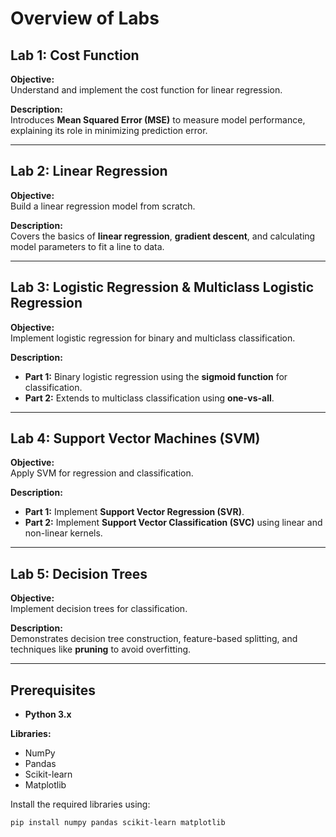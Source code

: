 # Overview of Labs

## Lab 1: Cost Function
**Objective:**  
Understand and implement the cost function for linear regression.

**Description:**  
Introduces **Mean Squared Error (MSE)** to measure model performance, explaining its role in minimizing prediction error.

---

## Lab 2: Linear Regression
**Objective:**  
Build a linear regression model from scratch.

**Description:**  
Covers the basics of **linear regression**, **gradient descent**, and calculating model parameters to fit a line to data.

---

## Lab 3: Logistic Regression & Multiclass Logistic Regression
**Objective:**  
Implement logistic regression for binary and multiclass classification.

**Description:**  
- **Part 1:** Binary logistic regression using the **sigmoid function** for classification.
- **Part 2:** Extends to multiclass classification using **one-vs-all**.

---

## Lab 4: Support Vector Machines (SVM)
**Objective:**  
Apply SVM for regression and classification.

**Description:**  
- **Part 1:** Implement **Support Vector Regression (SVR)**.
- **Part 2:** Implement **Support Vector Classification (SVC)** using linear and non-linear kernels.

---

## Lab 5: Decision Trees
**Objective:**  
Implement decision trees for classification.

**Description:**  
Demonstrates decision tree construction, feature-based splitting, and techniques like **pruning** to avoid overfitting.

---

## Prerequisites

- **Python 3.x**

**Libraries:**  
- NumPy  
- Pandas  
- Scikit-learn  
- Matplotlib  

Install the required libraries using:

```bash
pip install numpy pandas scikit-learn matplotlib
